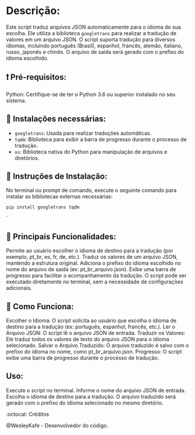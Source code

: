 # Descrição:

Este script traduz arquivos JSON automaticamente para o idioma de sua escolha. Ele utiliza a biblioteca `googletrans` para realizar a tradução de valores em um arquivo JSON. O script suporta tradução para diversos idiomas, incluindo português (Brasil), espanhol, francês, alemão, italiano, russo, japonês e chinês. O arquivo de saída será gerado com o prefixo do idioma escolhido.

## :heavy_exclamation_mark: Pré-requisitos:

Python: Certifique-se de ter o Python 3.6 ou superior instalado no seu sistema.

## :book: Instalações necessárias:

- `googletrans`: Usada para realizar traduções automáticas.
- `tqdm`: Biblioteca para exibir a barra de progresso durante o processo de tradução.
- `os`: Biblioteca nativa do Python para manipulação de arquivos e diretórios.

## :book: Instruções de Instalação:

No terminal ou prompt de comando, execute o seguinte comando para instalar as bibliotecas externas necessárias:


`pip install googletrans tqdm`


`
## :book: Principais Funcionalidades:

Permite ao usuário escolher o idioma de destino para a tradução (por exemplo, pt_br, es, fr, de, etc.).
Traduz os valores de um arquivo JSON, mantendo a estrutura original.
Adiciona o prefixo do idioma escolhido no nome do arquivo de saída (ex: pt_br_arquivo.json).
Exibe uma barra de progresso para facilitar o acompanhamento da tradução.
O script pode ser executado diretamente no terminal, sem a necessidade de configurações adicionais.


## :book: Como Funciona:
Escolher o Idioma: O script solicita ao usuário que escolha o idioma de destino para a tradução (ex: português, espanhol, francês, etc.).
Ler o Arquivo JSON: O script lê o arquivo JSON de entrada.
Traduzir os Valores: Ele traduz todos os valores de texto do arquivo JSON para o idioma selecionado.
Salvar o Arquivo Traduzido: O arquivo traduzido é salvo com o prefixo do idioma no nome, como pt_br_arquivo.json.
Progresso: O script exibe uma barra de progresso durante o processo de tradução.


## Uso:
Execute o script no terminal.
Informe o nome do arquivo JSON de entrada.
Escolha o idioma de destino para a tradução.
O arquivo traduzido será gerado com o prefixo do idioma selecionado no mesmo diretório.


:octocat: Créditos

@WesleyKafe - Desenvolvedor do código.
